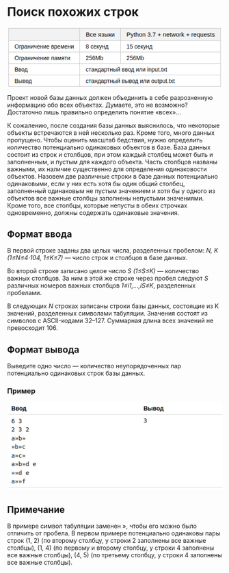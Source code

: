 # Поиск похожих строк

![img.png](img.png)

Проект новой базы данных должен объединить в себе разрозненную информацию обо всех объектах. 
Думаете, это не возможно? Достаточно лишь правильно определить понятие «всех»...

К сожалению, после создания базы данных выяснилось, что некоторые объекты встречаются в ней
несколько раз. Кроме того, много данных пропущено. Чтобы оценить масштаб бедствия, нужно
определить количество потенциально одинаковых объектов в базе. База данных состоит из строк
и столбцов, при этом каждый столбец может быть и заполненным, и пустым для каждого объекта.
Часть столбцов названы важными, их наличие существенно для определения одинаковости объектов.
Назовем две различные строки в базе данных потенциально одинаковыми, если у них есть хотя бы
один общий столбец, заполненный одинаковым не пустым значением и хотя бы у одного из объектов
все важные столбцы заполнены непустыми значениями. Кроме того, все столбцы, которые непусты
в обеих строчках одновременно, должны содержать одинаковые значения.

## Формат ввода

В первой строке заданы два целых числа, разделенных пробелом: *N, K (1≤N≤4⋅104, 1≤K≤7)* — число
строк и столбцов в базе данных.

Во второй строке записано целое число *S (1≤S≤K)* — количество важных столбцов. За ним в этой же
строке через пробел следуют *S* различных номеров важных столбцов *1≤i1,…,iS≤K*, разделенных пробелами.

В следующих *N* строках записаны строки базы данных, состоящие из K значений, разделенных символами
табуляции. Значения состоят из символов с ASCII-кодами 32–127. Суммарная длина всех значений не 
превосходит 106.

## Формат вывода

Выведите одно число — количество неупорядоченных пар потенциально одинаковых строк базы данных. 

### Пример 

![img_1.png](img_1.png)

## Примечание

В примере символ табуляции заменен », чтобы его можно было отличить от пробела. В первом примере
потенциально одинаковы пары строк (1, 2) (по второму столбцу, у строки 2 заполнены все важные
столбцы), (1, 4) (по первому и второму столбцу, у строки 4 заполнены все важные столбцы), (4, 5)
(по третьему столбцу, у строки 4 заполнены все важные столбцы). 